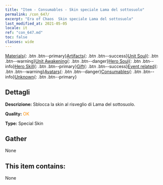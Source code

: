 ```yaml
---
title: "Item - Consumables - Skin speciale Lama del sottosuolo"
permalink: /con_647/
excerpt: "Era of Chaos  Skin speciale Lama del sottosuolo"
last_modified_at: 2021-05-05
locale: it
ref: "con_647.md"
toc: false
classes: wide
---
```

 [Materials](/ItemsIT/){: .btn .btn--primary}[Artifacts](/ItemsIT/Artifacts/){: .btn .btn--success}[Unit Soul](/ItemsIT/UnitSoul/){: .btn .btn--warning}[Unit Awakening](/ItemsIT/UnitAwakening/){: .btn .btn--danger}[Hero Soul](/ItemsIT/HeroSoul/){: .btn .btn--info}[Hero Skill](/ItemsIT/HeroSkill/){: .btn .btn--primary}[Gift](/ItemsIT/Gift/){: .btn .btn--success}[Event related](/ItemsIT/Events/){: .btn .btn--warning}[Avatars](/ItemsIT/Avatars/){: .btn .btn--danger}[Consumables](/ItemsIT/Consumables/){: .btn .btn--info}[Unknown](/ItemsIT/Unknown/){: .btn .btn--primary}

## Dettagli
 **Descrizione:** Sblocca la skin al risveglio di Lama del sottosuolo.

 **Quality:** <span style="color: #FF8C00">OK</span>

 **Type:** Special Skin

## Gather

  None

## This item contains:

  None

